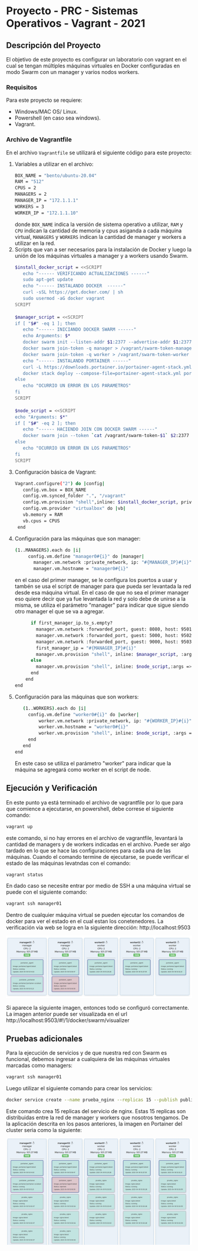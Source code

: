 # Proyecto - PRC - Sistemas Operativos - Vagrant - 2021
<!-- ABOUT THE PROJECT -->
## Descripción del Proyecto
El objetivo de este proyecto es configurar un laboratorio con vagrant en el cual se tengan múltiples máquinas virtuales en Docker configuradas en modo Swarm con un manager y varios nodos workers.

### Requisitos
Para este proyecto se requiere:
* Windows/MAC OS/ Linux.
* Powershell (en caso sea windows).
* Vagrant.

### Archivo de Vagrantfile
En el archivo ```Vagrantfile``` se utilizará el siguiente código para este proyecto:  
1. Variables a utilizar en el archivo:
   ```sh
   BOX_NAME = "bento/ubuntu-20.04"
   RAM = "512"
   CPUS = 2
   MANAGERS = 2
   MANAGER_IP = "172.1.1.1"
   WORKERS = 3
   WORKER_IP = "172.1.1.10"
   ```
   donde ```BOX_NAME``` indica la versión de sistema operativo a utilizar, ```RAM``` y ```CPU``` indican la cantidad de memoria y cpus asiganda a cada máquina virtual, ```MANAGERS``` y ```WORKERS``` indican la cantidad de manager y workers a utilizar en la red.
2. Scripts que van a ser necesarios para la instalación de Docker y luego la unión de los máquinas virtuales a manager y a workers usando Swarm.
   ```sh
   $install_docker_script = <<SCRIPT
      echo "------ VERIFICANDO ACTUALIZACIONES ------"
      sudo apt-get update
      echo "------ INSTALANDO DOCKER  ------"
      curl -sSL https://get.docker.com/ | sh
      sudo usermod -aG docker vagrant
   SCRIPT

   $manager_script = <<SCRIPT
   if [ "$#" -eq 1 ]; then
      echo "------ INICIANDO DOCKER SWARM ------"
      echo Arguments: $*
      docker swarm init --listen-addr $1:2377 --advertise-addr $1:2377
      docker swarm join-token -q manager > /vagrant/swarm-token-manager
      docker swarm join-token -q worker > /vagrant/swarm-token-worker
      echo "------ INSTALANDO PORTAINER ------"
      curl -L https://downloads.portainer.io/portainer-agent-stack.yml -o portainer-agent-stack.yml
      docker stack deploy --compose-file=portainer-agent-stack.yml portainer  
   else
      echo "OCURRIO UN ERROR EN LOS PARAMETROS"
   fi
   SCRIPT

   $node_script = <<SCRIPT
   echo "Arguments: $*"
   if [ "$#" -eq 2 ]; then
      echo "------ HACIENDO JOIN CON DOCKER SWARM ------"
      docker swarm join --token `cat /vagrant/swarm-token-$1` $2:2377
   else
      echo "OCURRIO UN ERROR EN LOS PARAMETROS"
   fi
   SCRIPT
   ```
3. Configuración básica de Vagrant:
   ```sh
   Vagrant.configure("2") do |config|
      config.vm.box = BOX_NAME
      config.vm.synced_folder ".", "/vagrant"
      config.vm.provision "shell",inline: $install_docker_script, privileged: true
      config.vm.provider "virtualbox" do |vb|
      vb.memory = RAM
      vb.cpus = CPUS
    end
   ```
4. Configuración para las máquinas que son manager:
   ```sh
   (1..MANAGERS).each do |i|
        config.vm.define "manager0#{i}" do |manager|
          manager.vm.network :private_network, ip: "#{MANAGER_IP}#{i}"
          manager.vm.hostname = "manager0#{i}"
    ```      
    en el caso del primer manager, se le configura los puertos a usar y tambén se usa el script de manager para que pueda ser levantada la red desde esa máquina virtual. En el caso de que no sea el primer manager eso quiere decir que ya fue levantada la red y solo debe de unirse a la misma, se utiliza el parámetro "manager" para indicar que sigue siendo otro manager el que se va a agregar.
    ```sh
          if first_manager_ip.to_s.empty?
            manager.vm.network :forwarded_port, guest: 8080, host: 9501
            manager.vm.network :forwarded_port, guest: 5000, host: 9502
            manager.vm.network :forwarded_port, guest: 9000, host: 9503
            first_manager_ip = "#{MANAGER_IP}#{i}"
            manager.vm.provision "shell", inline: $manager_script, :args => ["#{first_manager_ip}"], privileged: true
          else
            manager.vm.provision "shell", inline: $node_script,:args => ["manager", "#{first_manager_ip}"], privileged: true
          end
        end
    end
    ```
5. Configuración para las máquinas que son workers:
   ```sh
      (1..WORKERS).each do |i|
        config.vm.define "worker0#{i}" do |worker|
            worker.vm.network :private_network, ip: "#{WORKER_IP}#{i}"
            worker.vm.hostname = "worker0#{i}"
            worker.vm.provision "shell", inline: $node_script, :args => ["worker", "#{first_manager_ip}"], privileged: true
        end
      end
   end
   ```
   En este caso se utiliza el parámetro "worker" para indicar que la máquina se agregará como worker en el script de node.

## Ejecución y Verificación
En este punto ya está terminado el archivo de vagrantfile por lo que para que comience a ejecutarse, en powershell, debe correse el siguiente comando:
   ```sh
   vagrant up
   ```
este comando, si no hay errores en el archivo de vagrantfile, levantará la cantidad de managers y de workers indicadas en el archivo. Puede ser algo tardado en lo que se hace las configuraciones para cada una de las máquinas. Cuando el comando termine de ejecutarse, se puede verificar el estado de las máquinas levatndas con el comando:
   ```sh
   vagrant status
   ```
En dado caso se necesite entrar por medio de SSH a una máquina virtual se puede con el siguiente comando:
   ```sh
   vagrant ssh manager01
   ```
Dentro de cualquier máquina virtual se pueden ejecutar los comandos de docker para ver el estado en el cual estan los conetenedores. La verificación via web se logra en la siguiente dirección: http://localhost:9503

![Cluster](https://github.com/Angeles-ortiz/proyecto_prc_sistemas_operativos_2021/blob/main/images/cluster.png)

Si aparece la siguiente imagen, entonces todo se configuró correctamente. La imagen anterior puede ser visualizada en el url http://localhost:9503/#!/1/docker/swarm/visualizer

## Pruebas adicionales
Para la ejecución de servicios y de que nuestra red con Swarm es funcional, debemos ingresar a cualquiera de las máquinas virtuales marcadas como managers:
   ```sh
   vagrant ssh manager01
   ```
Luego utilizar el siguiente comando para crear los servicios:
 ```sh
 docker service create --name prueba_nginx --replicas 15 --publish published=8080,target=80 nginx
 ```
Este comando crea 15 replicas del servicio de nginx. Estas 15 replicas son distribuidas entre la red de manager y workers que nosotros tengamos. De la aplicación descrita en los pasos anteriores, la imagen en Portainer del cluster seria como la siguiente:

![Cluster](https://github.com/Angeles-ortiz/proyecto_prc_sistemas_operativos_2021/blob/main/images/cluster2.png)

